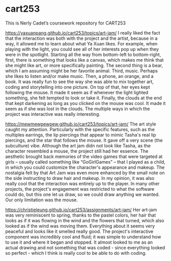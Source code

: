 # cart253
This is Nerly Cadet’s coursework repository for CART253

https://yaxuanpang.github.io/cart253/topics/art-jam/
I really liked the fact that the interaction was both with the project and the artist, because in a way, it allowed me to learn about what Ya Xuan likes. For example, when playing with the light, you could see all of her interests pop up when they were in the spotlight. Starting all the way from bottom-left to bottom-right, first, there is something that looks like a canvas, which makes me think that she might like art, or more specifically painting. The second thing is a bear, which I am assuming might be her favorite animal. Third, music. Perhaps she likes to listen and/or make music. Then, a phone, an orange, and a book. It was really fun to see the way she was able to mix together art, coding and storytelling into one picture. On top of that, her eyes kept following the mouse. It made it seem as if whenever the light lighted something, she felt tempted to look or take it. Finally, the clouds at the end that kept darkening as long as you clicked on the mouse was cool. It made it seem as if she was lost in the clouds. The multiple ways in which the project was interactive was really interesting. 

https://mewmewpewpew.github.io/cart253/topics/art-jam/
The art style caught my attention. Particularly with the specific features, such as the multiples earrings, the lip piercings that appear to mimic Tasha's real lip piercings, and the star that follows the mouse. It gave off a very scene (the subculture) vibe. Although the art jam didn not look like Tasha, as the character resembled a mouse, the project still had her essence. The aesthetic brought back memories of the video games that were targeted at girls – usually called something like “GoGirlGames” – that I played as a child, in which you could customize the character's appearance and makeup. The nostalgia felt by that Art Jam was even more enhanced by the small note  on the side instructing to draw hair and makeup. In my opinion, it was also really cool that the interaction was entirely up to the player. In many other projects, the project's engagement was restricted to what the software could do, but this one let us draw, so we could draw anything we wanted. Our only limitation was the mouse.

https://christieleung.github.io/cart253/assignments/art-jam/
Her art-jam was very reminiscent to spring, thanks to the pastel colors, her hair that looks as if it was flowing in the wind and the flowers that turned, which also looked as if the wind was moving them. Everything about it seems very peaceful and looks like it smelled really good. The project's interactive component was incredibly cool and fluid; it was simple to understand how to use it and where it began and stopped. It almost looked to me as an actual drawing and not something that was coded - since everything looked so perfect - which I think is really cool to be able to do with coding. 